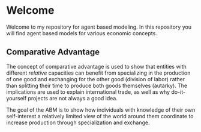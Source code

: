 # Welcome

Welcome to my repository for agent based modeling. In this repository you will find agent based models for various economic concepts.

## Comparative Advantage
The concept of comparative advantage is used to show that entities with different *relative* capacities can benefit from specializing in the production of one good and exchanging for the other good (division of labor) rather than splitting their time to produce both goods themselves (autarky). The implications are used to explain international trade, as well as why do-it-yourself projects are not always a good idea.

The goal of the ABM is to show how individuals with knowledge of their own self-interest a relatively limited view of the world around them coordinate to increase production through specialization and exchange.
